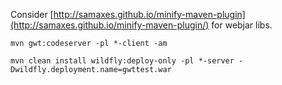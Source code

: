 

Consider [http://samaxes.github.io/minify-maven-plugin](http://samaxes.github.io/minify-maven-plugin/) for webjar libs.

`mvn gwt:codeserver -pl *-client -am`


`mvn clean install wildfly:deploy-only -pl *-server -Dwildfly.deployment.name=gwttest.war`